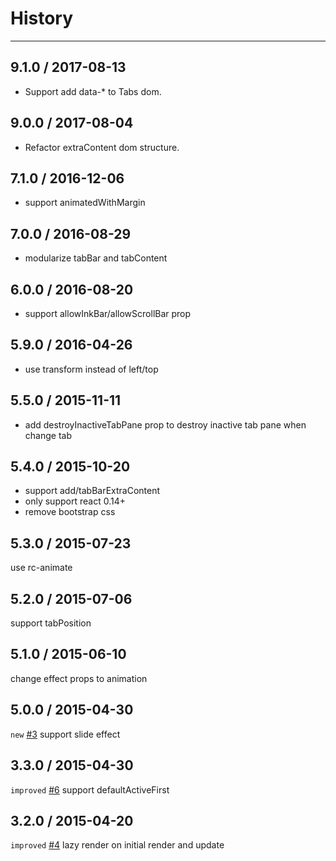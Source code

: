 # History
----

## 9.1.0 / 2017-08-13

* Support add data-* to Tabs dom.

## 9.0.0 / 2017-08-04

* Refactor extraContent dom structure.

## 7.1.0 / 2016-12-06

- support animatedWithMargin

## 7.0.0 / 2016-08-29

- modularize tabBar and tabContent

## 6.0.0 / 2016-08-20

- support allowInkBar/allowScrollBar prop

## 5.9.0 / 2016-04-26

- use transform instead of left/top


## 5.5.0 / 2015-11-11

- add destroyInactiveTabPane prop to destroy inactive tab pane when change tab

## 5.4.0 / 2015-10-20

- support add/tabBarExtraContent
- only support react 0.14+
- remove bootstrap css

## 5.3.0 / 2015-07-23

use rc-animate

## 5.2.0 / 2015-07-06

support tabPosition

## 5.1.0 / 2015-06-10

change effect props to animation

## 5.0.0 / 2015-04-30

`new` [#3](https://github.com/react-component/tabs/issues/3) support slide effect

## 3.3.0 / 2015-04-30

`improved` [#6](https://github.com/react-component/tabs/issues/6) support defaultActiveFirst


## 3.2.0 / 2015-04-20

`improved` [#4](https://github.com/react-component/tabs/issues/4) lazy render on initial render and update
